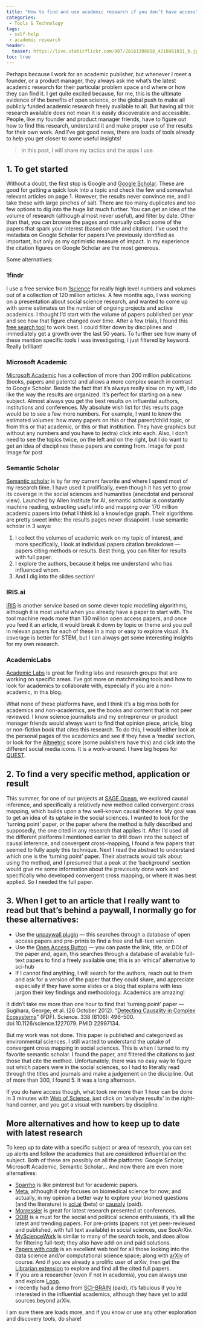 ```yaml
---
title: "How to find and use academic research if you don’t have access"
categories:
 - Tools & Technology
tags:
 - self-help
 - academic research
header:
  teaser: https://live.staticflickr.com/907/28161398858_421b961031_b.jpg
toc: true
---  
```


Perhaps because I work for an academic publisher, but whenever I meet a founder, or a product manager, they always ask me what’s the latest academic research for their particular problem space and where or how they can find it. I get quite excited because, for me, this is the ultimate evidence of the benefits of open science, or the global push to make all publicly funded academic research freely available to all. But having all this research available does not mean it is easily discoverable and accessible. People, like my founder and product manager friends, have to figure out how to find this research, understand it and make proper use of the results for their own work. And I’ve got good news, there are loads of tools already to help you get closer to some useful insights!

> In this post, I will share my tactics and the apps I use.

## 1. To get started

Without a doubt, the first stop is Google and [Google Scholar](https://scholar.google.com/). These are good for getting a quick look into a topic and check the few and somewhat relevant articles on page 1. However, the results never convince me, and I take these with large pinches of salt. There are too many duplicates and too few options to dig into the huge list much further. You can get an idea of the volume of research (although almost never useful), and filter by date. Other than that, you can browse the pages and manually collect some of the papers that spark your interest (based on title and citation). I’ve used the metadata on Google Scholar for papers I’ve previously identified as important, but only as my optimistic measure of impact. In my experience the citation figures on Google Scholar are the most generous.

Some alternatives:

### 1findr

I use a free service from [1science](https://www.1science.com/about-us-2/) for really high level numbers and volumes out of a collection of 120 million articles. A few months ago, I was working on a presentation about social science research, and wanted to come up with some estimates on the number of ongoing projects and active academics. I thought I’d start with the volume of papers published per year and see how that figure changed over time. After a few trials, I found this [free search tool](https://1findr.1science.com/search?query=domain%3A%28%22Economic%20%26%20Social%20Sciences%22%20OR%20%22Arts%20%26%20Humanities%22%29) to work best. I could filter down by disciplines and immediately get a growth over the last 50 years. To further see how many of these mention specific tools I was investigating, i just filtered by keyword. Really brilliant!


### Microsoft Academic

[Microsoft Academic](https://academic.microsoft.com/home) has a collection of more than 200 million publications (books, papers and patents) and allows a more complex search in contrast to Google Scholar. Beside the fact that it’s always really slow on my wifi, I do like the way the results are organized. It’s perfect for starting on a new subject. Almost always you get the best results on influential authors, institutions and conferences. My absolute wish list for this results page would be to see a few more numbers. For example, I want to know the estimated volumes: how many papers on this or that parent/child topic, or from this or that academic, or this or that institution. They have graphics but without any numbers and you have to (extra) click into each. Also, I don’t need to see the topics twice, on the left and on the right, but I do want to get an idea of disciplines these papers are coming from.
Image for post
Image for post

### Semantic Scholar

[Semantic scholar](http://semanticscholar.com/) is by far my current favorite and where I spend most of my research time. I have used it prolifically, even though it has yet to grow its coverage in the social sciences and humanities (anecdotal and personal view). Launched by Allen Institute for AI, semantic scholar is constantly machine reading, extracting useful info and mapping over 170 million academic papers into (what I think is) a knowledge graph. Their algorithms are pretty sweet imho: the results pages never dissapoint. I use semantic scholar in 3 ways:

   1. I collect the volumes of academic work on my topic of interest, and more specifically, I look at individual papers citation breakdown — papers citing methods or results. Best thing, you can filter for results with full paper.
   2. I explore the authors, because it helps me understand who has influenced whom.
   3. And I dig into the slides section!

### IRIS.ai

[IRIS](http://iris.ai/) is another service based on some clever topic modelling algorithms, although it is most useful when you already have a paper to start with. The tool machine reads more than 130 million open access papers, and once you feed it an article, it would break it down by topic or theme and you pull in relevan papers for each of these in a map or easy to explore visual. It’s coverage is better for STEM, but I can always get some interesting insights for my own research.


### AcademicLabs

[Academic Labs](https://www.academiclabs.co/) is great for finding labs and research groups that are working on specific areas. I’ve got more on matchmaking tools and how to look for academics to collaborate with, especially if you are a non-academic, in this blog.

What none of these platforms have, and I think it’s a big miss both for academics and non-academics, are the books and content that is not peer reviewed. I know science journalists and my entrepreneur or product manager friends would always want to find that opinion piece, article, blog or non-fiction book that cites this research. To do this, I would either look at the personal pages of the academics and see if they have a ‘media’ section, or look for the [Altmetric](https://www.altmetric.com/) score (some publishers have this) and click into the different social media icons. It is a work-around. I have big hopes for [QUEST](http://questproject.eu/about/).


## 2. To find a very specific method, application or result

This summer, for one of our projects at [SAGE Ocean](https://ocean.sagepub.com/), we explored causal inference, and specifically a relatively new method called convergent cross mapping, which builds upon a few well-known causal theories. My goal was to get an idea of its uptake in the social sciences. I wanted to look for the ‘turning point’ paper, or the paper where the method is fully described and supposedly, the one cited in any research that applies it. After I’d used all the different platforms I mentioned earlier to drill down into the subject of causal inference, and convergent cross-mapping, I found a few papers that seemed to fully apply this technique. Next I read the abstract to understand which one is the ‘turning point’ paper. Their abstracts would talk about using the method, and I presumed that a peak at the ‘background’ section would give me some information about the previously done work and specifically who developed convergent cross mapping, or where it was best applied. So I needed the full paper.

## 3. When I get to an article that I really want to read but that’s behind a paywall, I normally go for these alternatives:

   - Use the [unpaywall plugin](https://unpaywall.org/) — this searches through a database of open access papers and pre-prints to find a free and full-text version
   - Use the [Open Access Button](https://openaccessbutton.org/) — you can paste the link, title, or DOI of the paper and, again, this searches through a database of available full-text papers to find a freely available one; this is an ‘ethical’ alternative to sci-hub
   - If I cannot find anything, I will search for the authors, reach out to them and ask for a version of the paper that they could share, and appreciate especially if they have some slides or a blog that explains with less jargon their key findings and methodology. Academics are amazing!

It didn’t take me more than one hour to find that ‘turning point’ paper — Sugihara, George; et al. (26 October 2012). “[Detecting Causality in Complex Ecosystems](http://www.uvm.edu/~cdanfort/csc-reading-group/sugihara-causality-science-2012.pdf)” (PDF). Science. 338 (6106): 496–500. doi:10.1126/science.1227079. PMID 22997134.

But my work was not done. This paper is published and categorized as environmental sciences. I still wanted to understand the uptake of convergent cross mapping in social sciences. This is when I turned to my favorite semantic scholar. I found the paper, and filtered the citations to just those that cite the method. Unfortunately, there was no easy way to figure out which papers were in the social sciences, so I had to literally read through the titles and journals and make a judgement on the discipline. Out of more than 300, I found 5. It was a long afternoon.

If you do have access though, what took me more than 1 hour can be done in 3 minutes with [Web of Science](https://www.webofknowledge.com/), just click on ‘analyze results’ in the right-hand corner, and you get a visual with numbers by discipline.

## More alternatives and how to keep up to date with latest research

To keep up to date with a specific subject or area of research, you can set up alerts and follow the academics that are considered influential on the subject. Both of these are possibly on all the platforms: Google Scholar, Microsoft Academic, Semantic Scholar… And now there are even more alternatives:

   - [Sparrho](https://www.sparrho.com/) is like pinterest but for academic papers.
   - [Meta](https://www.meta.org/), although it only focuses on biomedical science for now; and actually, in my opinion a better way to explore your biomed questions (and the literature) is [sci.ai](https://sci.ai/) (beta) or [causaly](https://www.causaly.com/) (paid).
   - [Morressier](https://www.morressier.com/) is great for latest research presented at conferences.
   - [OOIR](https://ooir.org/) is a must for the social and political science enthusiasts, it’s all the latest and trending papers. For pre-prints (papers not yet peer-reviewed and published, with full text available) in social sciences, use SocArXiv.
   - [MyScienceWork](https://www.mysciencework.com/) is similar to many of the search tools, and does allow for filtering full-text; they also have add-on and paid solutions.
   - [Papers with code](https://paperswithcode.com/) is an excellent web tool for all those looking into the data science and/or computational science space; along with [arXiv](https://arxiv.org/) of course. And if you are already a prolific user of arXiv, then get the [Librarian extension](https://fermatslibrary.com/librarian) to explore and find all the cited full papers.
   - If you are a researcher (even if not in academia), you can always use and explore [Loop](https://loop.frontiersin.org/).
   - I recently had a demo from [SCI-BRAIN](https://sci-brain.com/) (paid), it’s fabulous if you’re interested in the influential academics, although they have yet to add sources beyond arXiv.

I am sure there are loads more, and if you know or use any other exploration and discovery tools, do share!
